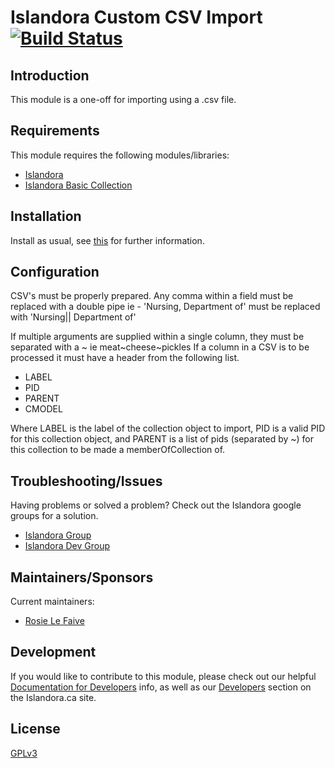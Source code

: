 # Islandora Custom CSV Import [![Build Status](https://travis-ci.org/Islandora/islandora_solution_pack_entities.png?branch=7.x)](https://travis-ci.org/Islandora/islandora_solution_pack_entities)

## Introduction

This module is a one-off for importing using a .csv file. 

## Requirements

This module requires the following modules/libraries:
* [Islandora](https://github.com/islandora/islandora)
* [Islandora Basic Collection](https://github.com/Islandora/islandora_solution_pack_collection)

## Installation

Install as usual, see [this](https://drupal.org/documentation/install/modules-themes/modules-7) for further information.

## Configuration

CSV's must be properly prepared.  Any comma within a field must be replaced with
a double pipe ie - 'Nursing, Department of' must be replaced with
'Nursing|| Department of'

If multiple arguments are supplied within a single column, they must be
separated with a ~  ie meat~cheese~pickles
If a column in a CSV is to be processed it must have a header from the following
list.

* LABEL
* PID
* PARENT
* CMODEL

Where LABEL is the label of the collection object to import, PID is a valid PID for this collection object, 
and PARENT is a list of pids (separated by ~) for this collection to be made a memberOfCollection of.

## Troubleshooting/Issues

Having problems or solved a problem? Check out the Islandora google groups for a solution.

* [Islandora Group](https://groups.google.com/forum/?hl=en&fromgroups#!forum/islandora)
* [Islandora Dev Group](https://groups.google.com/forum/?hl=en&fromgroups#!forum/islandora-dev)

## Maintainers/Sponsors

Current maintainers:

* [Rosie Le Faive](https://github.com/rosiel)

## Development

If you would like to contribute to this module, please check out our helpful [Documentation for Developers](https://github.com/Islandora/islandora/wiki#wiki-documentation-for-developers) info, as well as our [Developers](http://islandora.ca/developers) section on the Islandora.ca site.

## License

[GPLv3](http://www.gnu.org/licenses/gpl-3.0.txt)
